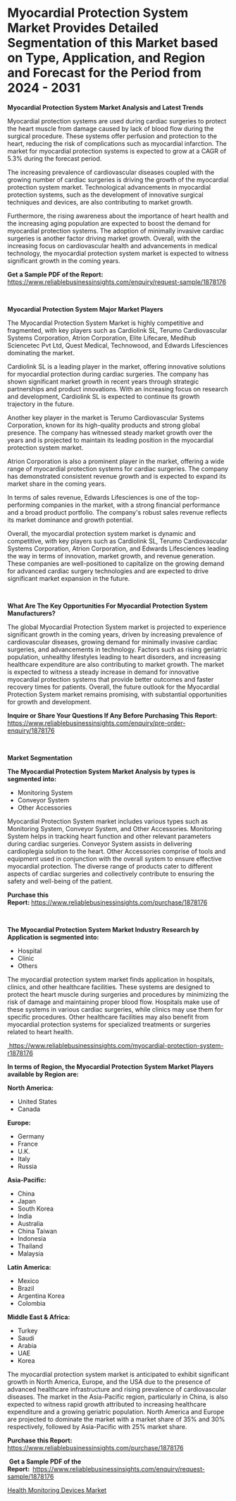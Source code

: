 <p><h1>Myocardial Protection System Market Provides Detailed Segmentation of this Market based on Type, Application, and Region and Forecast for the Period from 2024 - 2031</h1></p><p><strong>Myocardial Protection System Market Analysis and Latest Trends</strong></p>
<p><p>Myocardial protection systems are used during cardiac surgeries to protect the heart muscle from damage caused by lack of blood flow during the surgical procedure. These systems offer perfusion and protection to the heart, reducing the risk of complications such as myocardial infarction. The market for myocardial protection systems is expected to grow at a CAGR of 5.3% during the forecast period.</p><p>The increasing prevalence of cardiovascular diseases coupled with the growing number of cardiac surgeries is driving the growth of the myocardial protection system market. Technological advancements in myocardial protection systems, such as the development of innovative surgical techniques and devices, are also contributing to market growth.</p><p>Furthermore, the rising awareness about the importance of heart health and the increasing aging population are expected to boost the demand for myocardial protection systems. The adoption of minimally invasive cardiac surgeries is another factor driving market growth. Overall, with the increasing focus on cardiovascular health and advancements in medical technology, the myocardial protection system market is expected to witness significant growth in the coming years.</p></p>
<p><strong>Get a Sample PDF of the Report:&nbsp;</strong> <a href="https://www.reliablebusinessinsights.com/enquiry/request-sample/1878176">https://www.reliablebusinessinsights.com/enquiry/request-sample/1878176</a></p>
<p>&nbsp;</p>
<p><strong>Myocardial Protection System Major Market Players</strong></p>
<p><p>The Myocardial Protection System Market is highly competitive and fragmented, with key players such as Cardiolink SL, Terumo Cardiovascular Systems Corporation, Atrion Corporation, Elite Lifecare, Medihub Sciencetec Pvt Ltd, Quest Medical, Technowood, and Edwards Lifesciences dominating the market.</p><p>Cardiolink SL is a leading player in the market, offering innovative solutions for myocardial protection during cardiac surgeries. The company has shown significant market growth in recent years through strategic partnerships and product innovations. With an increasing focus on research and development, Cardiolink SL is expected to continue its growth trajectory in the future.</p><p>Another key player in the market is Terumo Cardiovascular Systems Corporation, known for its high-quality products and strong global presence. The company has witnessed steady market growth over the years and is projected to maintain its leading position in the myocardial protection system market.</p><p>Atrion Corporation is also a prominent player in the market, offering a wide range of myocardial protection systems for cardiac surgeries. The company has demonstrated consistent revenue growth and is expected to expand its market share in the coming years.</p><p>In terms of sales revenue, Edwards Lifesciences is one of the top-performing companies in the market, with a strong financial performance and a broad product portfolio. The company's robust sales revenue reflects its market dominance and growth potential.</p><p>Overall, the myocardial protection system market is dynamic and competitive, with key players such as Cardiolink SL, Terumo Cardiovascular Systems Corporation, Atrion Corporation, and Edwards Lifesciences leading the way in terms of innovation, market growth, and revenue generation. These companies are well-positioned to capitalize on the growing demand for advanced cardiac surgery technologies and are expected to drive significant market expansion in the future.</p></p>
<p>&nbsp;</p>
<p><strong>What Are The Key Opportunities For Myocardial Protection System Manufacturers?</strong></p>
<p><p>The global Myocardial Protection System market is projected to experience significant growth in the coming years, driven by increasing prevalence of cardiovascular diseases, growing demand for minimally invasive cardiac surgeries, and advancements in technology. Factors such as rising geriatric population, unhealthy lifestyles leading to heart disorders, and increasing healthcare expenditure are also contributing to market growth. The market is expected to witness a steady increase in demand for innovative myocardial protection systems that provide better outcomes and faster recovery times for patients. Overall, the future outlook for the Myocardial Protection System market remains promising, with substantial opportunities for growth and development.</p></p>
<p><strong>Inquire or Share Your Questions If Any Before Purchasing This Report:</strong> <a href="https://www.reliablebusinessinsights.com/enquiry/pre-order-enquiry/1878176">https://www.reliablebusinessinsights.com/enquiry/pre-order-enquiry/1878176</a></p>
<p>&nbsp;</p>
<p><strong>Market Segmentation</strong></p>
<p><strong>The Myocardial Protection System Market Analysis by types is segmented into:</strong></p>
<p><ul><li>Monitoring System</li><li>Conveyor System</li><li>Other Accessories</li></ul></p>
<p><p>Myocardial Protection System market includes various types such as Monitoring System, Conveyor System, and Other Accessories. Monitoring System helps in tracking heart function and other relevant parameters during cardiac surgeries. Conveyor System assists in delivering cardioplegia solution to the heart. Other Accessories comprise of tools and equipment used in conjunction with the overall system to ensure effective myocardial protection. The diverse range of products cater to different aspects of cardiac surgeries and collectively contribute to ensuring the safety and well-being of the patient.</p></p>
<p><strong>Purchase this Report:&nbsp;</strong><a href="https://www.reliablebusinessinsights.com/purchase/1878176">https://www.reliablebusinessinsights.com/purchase/1878176</a></p>
<p>&nbsp;</p>
<p><strong>The Myocardial Protection System Market Industry Research by Application is segmented into:</strong></p>
<p><ul><li>Hospital</li><li>Clinic</li><li>Others</li></ul></p>
<p><p>The myocardial protection system market finds application in hospitals, clinics, and other healthcare facilities. These systems are designed to protect the heart muscle during surgeries and procedures by minimizing the risk of damage and maintaining proper blood flow. Hospitals make use of these systems in various cardiac surgeries, while clinics may use them for specific procedures. Other healthcare facilities may also benefit from myocardial protection systems for specialized treatments or surgeries related to heart health.</p></p>
<p><a href="https://www.reliablebusinessinsights.com/myocardial-protection-system-r1878176">&nbsp;https://www.reliablebusinessinsights.com/myocardial-protection-system-r1878176</a></p>
<p><strong>In terms of Region, the Myocardial Protection System Market Players available by Region are:</strong></p>
<p>
    <p> <strong> North America: </strong>
        <ul>
            <li>United States</li>
            <li>Canada</li>
        </ul>
        </p> 
    <p> <strong> Europe: </strong>
        <ul>
            <li>Germany</li>
            <li>France</li>
            <li>U.K.</li>
            <li>Italy</li>
            <li>Russia</li>
        </ul>
        </p> 
    <p> <strong> Asia-Pacific: </strong>
        <ul>
            <li>China</li>
            <li>Japan</li>
            <li>South Korea</li>
            <li>India</li>
            <li>Australia</li>
            <li>China Taiwan</li>
            <li>Indonesia</li>
            <li>Thailand</li>
            <li>Malaysia</li>
        </ul>
        </p> 
    <p> <strong> Latin America: </strong>
        <ul>
            <li>Mexico</li>
            <li>Brazil</li>
            <li>Argentina Korea</li>
            <li>Colombia</li>
        </ul>
        </p> 
    <p> <strong> Middle East & Africa: </strong>
        <ul>
            <li>Turkey</li>
            <li>Saudi</li>
            <li>Arabia</li>
            <li>UAE</li>
            <li>Korea</li>
        </ul>
    </p>
    </p>
<p><p>The myocardial protection system market is anticipated to exhibit significant growth in North America, Europe, and the USA due to the presence of advanced healthcare infrastructure and rising prevalence of cardiovascular diseases. The market in the Asia-Pacific region, particularly in China, is also expected to witness rapid growth attributed to increasing healthcare expenditure and a growing geriatric population. North America and Europe are projected to dominate the market with a market share of 35% and 30% respectively, followed by Asia-Pacific with 25% market share.</p></p>
<p><strong>Purchase this Report: </strong><a href="https://www.reliablebusinessinsights.com/purchase/1878176">https://www.reliablebusinessinsights.com/purchase/1878176</a></p>
<p>&nbsp;<strong>Get a Sample PDF of the Report:&nbsp;&nbsp;</strong><a href="https://www.reliablebusinessinsights.com/enquiry/request-sample/1878176">https://www.reliablebusinessinsights.com/enquiry/request-sample/1878176</a></p>
<p><strong></strong></p>
<p><p><a href="https://github.com/marshallymanow/Market-Research-Report-List-1/blob/main/health-monitoring-devices-market.md">Health Monitoring Devices Market</a></p></p>